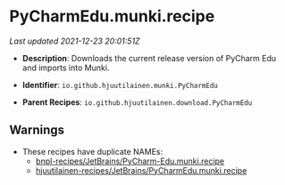 # PyCharmEdu.munki.recipe

_Last updated 2021-12-23 20:01:51Z_

- **Description**: Downloads the current release version of PyCharm Edu and imports into Munki.

- **Identifier**: `io.github.hjuutilainen.munki.PyCharmEdu`

- **Parent Recipes**: `io.github.hjuutilainen.download.PyCharmEdu`


## Warnings

- These recipes have duplicate NAMEs:
    - [bnpl-recipes/JetBrains/PyCharm-Edu.munki.recipe](/autopkg-dupe-tracker/bnpl-recipes/JetBrains/PyCharm-Edu.munki.recipe)
    - [hjuutilainen-recipes/JetBrains/PyCharmEdu.munki.recipe](/autopkg-dupe-tracker/hjuutilainen-recipes/JetBrains/PyCharmEdu.munki.recipe)